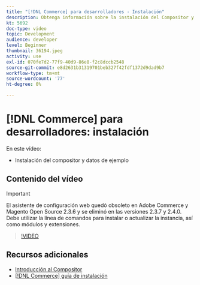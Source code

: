 ```yaml
---
title: "[!DNL Commerce] para desarrolladores - Instalación"
description: Obtenga información sobre la instalación del Compositor y los datos de ejemplo.
kt: 5692
doc-type: video
topic: Development
audience: developer
level: Beginner
thumbnail: 36194.jpeg
activity: use
exl-id: 070fe7d2-77f9-40d9-86e8-f2c8dccb2548
source-git-commit: e8d2631b31319701beb327f42fdf1372d9dad9b7
workflow-type: tm+mt
source-wordcount: '77'
ht-degree: 0%

---
```


# [!DNL Commerce] para desarrolladores: instalación

En este vídeo:

- Instalación del compositor y datos de ejemplo

## Contenido del vídeo

>[!IMPORTANT]
>
>El asistente de configuración web quedó obsoleto en Adobe Commerce y Magento Open Source 2.3.6 y se eliminó en las versiones 2.3.7 y 2.4.0. Debe utilizar la línea de comandos para instalar o actualizar la instancia, así como módulos y extensiones.

>[!VIDEO](https://video.tv.adobe.com/v/36194?quality=12&learn=on)

## Recursos adicionales

- [Introducción al Compositor](https://developer.adobe.com/commerce/php/development/composer/)
- [[!DNL Commerce] guía de instalación](https://experienceleague.adobe.com/docs/commerce-operations/installation-guide/overview.html)
